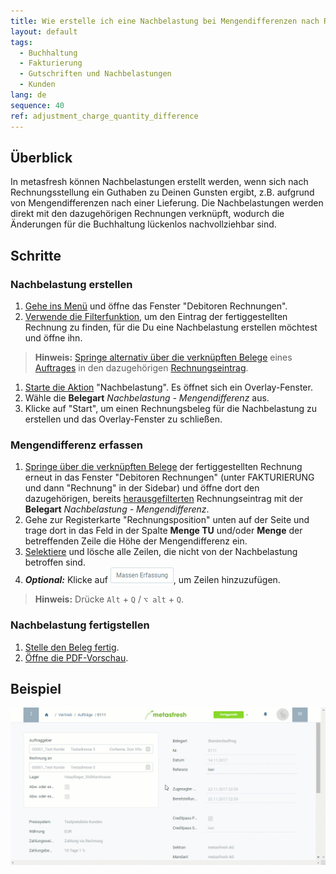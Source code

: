 ```yaml
---
title: Wie erstelle ich eine Nachbelastung bei Mengendifferenzen nach Rechnungsstellung?
layout: default
tags:
  - Buchhaltung
  - Fakturierung
  - Gutschriften und Nachbelastungen
  - Kunden
lang: de
sequence: 40
ref: adjustment_charge_quantity_difference
---
```


## Überblick
In metasfresh können Nachbelastungen erstellt werden, wenn sich nach Rechnungsstellung ein Guthaben zu Deinen Gunsten ergibt, z.B. aufgrund von Mengendifferenzen nach einer Lieferung. Die Nachbelastungen werden direkt mit den dazugehörigen Rechnungen verknüpft, wodurch die Änderungen für die Buchhaltung lückenlos nachvollziehbar sind.

## Schritte

### Nachbelastung erstellen
1. [Gehe ins Menü](Menu) und öffne das Fenster "Debitoren Rechnungen".
1. [Verwende die Filterfunktion](Filterfunktion), um den Eintrag der fertiggestellten Rechnung zu finden, für die Du eine Nachbelastung erstellen möchtest und öffne ihn.
 >**Hinweis:** [Springe alternativ über die verknüpften Belege](SpringezuBelegen) eines [Auftrages](Auftrag_erfassen) in den dazugehörigen [Rechnungseintrag](Zu_Auftrag_Rechnung_erstellen).

1. [Starte die Aktion](AktionStarten#aktionsmenue) "Nachbelastung". Es öffnet sich ein Overlay-Fenster.
1. Wähle die **Belegart** *Nachbelastung - Mengendifferenz* aus.
1. Klicke auf "Start", um einen Rechnungsbeleg für die Nachbelastung zu erstellen und das Overlay-Fenster zu schließen.

### Mengendifferenz erfassen
1. [Springe über die verknüpften Belege](SpringezuBelegen) der fertiggestellten Rechnung erneut in das Fenster "Debitoren Rechnungen" (unter FAKTURIERUNG und dann "Rechnung" in der Sidebar) und öffne dort den dazugehörigen, bereits [herausgefilterten](Filterfunktion) Rechnungseintrag mit der **Belegart** *Nachbelastung - Mengendifferenz*.
1. Gehe zur Registerkarte "Rechnungsposition" unten auf der Seite und trage dort in das Feld in der Spalte **Menge TU** und/oder **Menge** der betreffenden Zeile die Höhe der Mengendifferenz ein.
1. [Selektiere](AuswahlBelege) und lösche alle Zeilen, die nicht von der Nachbelastung betroffen sind.
1. ***Optional:*** Klicke auf !["Massen Erfassung"](assets/Massen_Erfassung_Button.png), um Zeilen hinzuzufügen.
 >**Hinweis:** Drücke `Alt` + `Q` / `⌥ alt` + `Q`.

### Nachbelastung fertigstellen
1. [Stelle den Beleg fertig](BelegverarbeitungFertigstellen).
1. [Öffne die PDF-Vorschau](PDFVorschau).

## Beispiel
![](assets/Nachbelastung_Mengendifferenz.gif)
